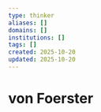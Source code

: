 ```yaml
---
type: thinker
aliases: []
domains: []
institutions: []
tags: []
created: 2025-10-20
updated: 2025-10-20
---
```


# von Foerster


